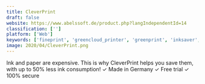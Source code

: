 ```yaml
---
title: CleverPrint
draft: false 
website: https://www.abelssoft.de/product.php?langIndependentId=14
classification: ['']
platform: ['Web']
keywords: ['fineprint', 'greencloud_printer', 'greenprint', 'inksaver', 'pdf_letterhead', 'pdfify']
image: 2020/04/CleverPrint.png
---
```

Ink and paper are expensive. This is why CleverPrint helps you save them, with up to 50% less ink consumption! ✓ Made in Germany ✓ Free trial ✓ 100% secure